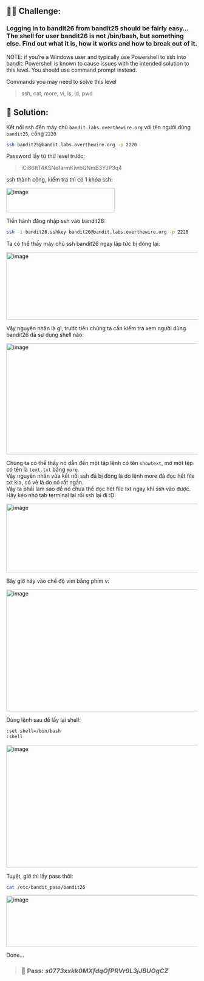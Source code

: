 ## 🕵️‍♂️ Challenge:  
### Logging in to bandit26 from bandit25 should be fairly easy… The shell for user bandit26 is not /bin/bash, but something else. Find out what it is, how it works and how to break out of it.  

NOTE: if you’re a Windows user and typically use Powershell to ssh into bandit: Powershell is known to cause issues with the intended solution to this level. You should use command prompt instead.  

Commands you may need to solve this level  
> ssh, cat, more, vi, ls, id, pwd
## 📝 Solution:

Kết nối ssh đến máy chủ `bandit.labs.overthewire.org` với tên người dùng `bandit25`, cổng `2220`  
```bash
ssh bandit25@bandit.labs.overthewire.org -p 2220
```
Password lấy từ thử level trước:  
> iCi86ttT4KSNe1armKiwbQNmB3YJP3q4

ssh thành công, kiểm tra thì có 1 khóa ssh:  

<img width="285" height="64" alt="image" src="https://github.com/user-attachments/assets/4b9b0d87-6fe2-4048-a563-c70dd87e5ad1" />

Tiến hành đăng nhập ssh vào bandit26:  
```bash
ssh -i bandit26.sshkey bandit26@bandit.labs.overthewire.org -p 2220
```
Ta có thể thấy máy chủ ssh bandit26 ngay lập tức bị đóng lại:  

<img width="631" height="178" alt="image" src="https://github.com/user-attachments/assets/66dd03f4-2ed1-42cb-a523-98f68f4c3817" />

Vậy nguyên nhân là gì, trước tiên chúng ta cần kiểm tra xem người dùng bandit26 đã sử dụng shell nào:  

<img width="866" height="293" alt="image" src="https://github.com/user-attachments/assets/0c11bd50-ce3a-4fdf-8392-1be4685e4a85" />

Chúng ta có thể thấy nó dẫn đến một tập lệnh có tên `showtext`, mở một tệp có tên là `text.txt` bằng `more`.  
Vậy nguyên nhân vừa kết nối ssh đã bị đóng là do lệnh more đã đọc hết file txt kia, có vẻ là do nó rất ngắn.  
Vậy ta phải làm sao để nó chưa thể đọc hết file txt ngay khi ssh vào được.  
Hãy kéo nhỏ tab terminal lại rồi ssh lại đi :D  

<img width="684" height="181" alt="image" src="https://github.com/user-attachments/assets/85a22aa1-ede7-4b79-bb78-d156b4f1bb78" />

Bây giờ hãy vào chế độ vim bằng phím v:  

<img width="583" height="321" alt="image" src="https://github.com/user-attachments/assets/25cdd07b-9f1c-4b1b-adce-08de21e92f44" />

Dùng lệnh sau để lấy lại shell:  
```bash
:set shell=/bin/bash
:shell
```

<img width="585" height="323" alt="image" src="https://github.com/user-attachments/assets/c94f7471-33dc-4b10-bc67-639ae008cf7b" />

Tuyệt, giờ thì lấy pass thôi:  
```bash
cat /etc/bandit_pass/bandit26
```

<img width="613" height="134" alt="image" src="https://github.com/user-attachments/assets/0cc22e7a-8dc1-4bd5-9bdc-64a76398a623" />

Done...  

>### 🎯 Pass: ***s0773xxkk0MXfdqOfPRVr9L3jJBUOgCZ***
